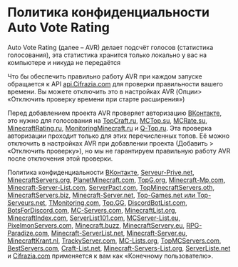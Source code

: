 # Политика конфиденциальности Auto Vote Rating
Auto Vote Rating (далее – AVR) делает подсчёт голосов (статистика голосования), эта статистика хранится только локально у вас на компьютере и никуда не передаётся

Что бы обеспечить правильно работу AVR при каждом запуске обращается к API [api.Cifrazia.com](https://api.cifrazia.com/) для проверки правильности вашего времени. Вы можете отключить это в настройках AVR (Опции> «Отключить проверку времени при старте расширения»)

Перед добавлением проекта AVR проверяет авторизацию [ВКонтакте](https://vk.com/), это нужно для голосования на [TopCraft.ru](http://topcraft.ru/), [MCTop.su](https://mctop.su/), [MCRate.su](http://mcrate.su/), [MinecraftRating.ru](http://minecraftrating.ru/), [MonitoringMinecraft.ru](http://monitoringminecraft.ru/) и [Q-Top.ru](http://q-top.ru/). Эта проверка авторизации проходит только для этих перечисленных топов. Её можно отключить в настройках AVR при добавлении проекта (Добавить > «Отключить проверку»), но мы не гарантируем правильную работу AVR после отключения этой проверки.

Политика конфиденциальности [ВКонтакте](https://vk.com/privacy), [Serveur-Prive.net](https://serveur-prive.net/cgu), [MinecraftServers.org](https://minecraftservers.org/privacy), [PlanetMinecraft.com](https://www.planetminecraft.com/privacy_policy/), [TopG.org](https://topg.org/privacy), [Minecraft-Mp.com](https://minecraft-mp.com/privacy/), [Minecraft-Server-List.com](https://minecraft-server-list.com/privacy/), [ServerPact.com](https://www.serverpact.com/algemene_voorwaarden.htm), [TopMinecraftServers.oth](https://topminecraftservers.org/privacy.php), [MinecraftServers.biz](https://minecraftservers.biz/terms/), [Minecraft-Server.net](https://minecraft-server.net/page/privacy/), [Top-Games.net или Top-Serveurs.net](https://top-games.net/privacy-policy), [TMonitoring.com](https://tmonitoring.com/agreement/), [Top.GG](https://top.gg/privacy), [DiscordBotList.com](https://discordbotlist.com/privacy), [BotsForDiscord.com](https://botsfordiscord.com/privacy), [MC-Servers.com](https://mc-servers.com/privacy), [MinecraftList.org](https://minecraftlist.org/privacy-policy), [MinecraftIndex.com](https://www.minecraft-index.com/privacy), [ServerList101.com](https://serverlist101.com/privacy-policy/), [MCServer-List.eu](https://mcserver-list.eu/pravidla), [PixelmonServers.com](https://pixelmonservers.com/privacy-policy), [Minecraft.buzz](https://minecraft.buzz/privacy-policy), [MinecraftServery.eu](https://minecraftservery.eu/gdpr), [RPG-Paradize.com](https://www.rpg-paradize.com/?page=legal), [Minecraft-ServerList.net](https://www.minecraft-serverlist.net/privacy), [Minecraft-Server.eu](https://minecraft-server.eu/datenschutz), [MinecraftKrant.nl](https://www.minecraftkrant.nl/privacy-verklaring), [TrackyServer.com](https://www.trackyserver.com/privacy-policy), [MC-Lists.org](https://mc-lists.org/privacy), [TopMCServers.com](https://topmcservers.com/privacy), [BestServers.com](https://bestservers.com/privacy), [Craft-List.net](https://craft-list.net/privacy), [Minecraft-Servers-List.org](https://www.minecraft-servers-list.org/page/privacy/), [ServerListe.net](https://www.serverliste.net/datenschutz) и [Cifrazia.com](https://cifrazia.com/ru/faq/confidentiality) применяется к вам как «Конечному пользователю».
